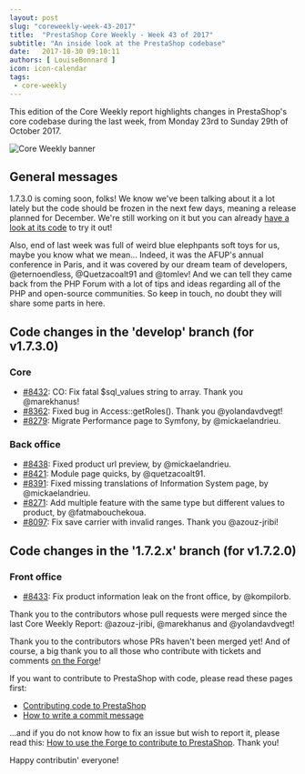 ```yaml
---
layout: post
slug: "coreweekly-week-43-2017"
title:  "PrestaShop Core Weekly - Week 43 of 2017"
subtitle: "An inside look at the PrestaShop codebase"
date:   2017-10-30 09:10:11
authors: [ LouiseBonnard ]
icon: icon-calendar
tags:
 - core-weekly
---
```


This edition of the Core Weekly report highlights changes in PrestaShop's core codebase during the last week, from Monday 23rd to Sunday 29th of October 2017.

![Core Weekly banner](/assets/images/2017/04/core_weekly_banner.jpg)


## General messages

1.7.3.0 is coming soon, folks! We know we've been talking about it a lot lately but the code should be frozen in the next few days, meaning a release planned for December. We're still working on it but you can already [have a look at its code](https://github.com/PrestaShop/PrestaShop/tree/develop) to try it out!

Also, end of last week was full of weird blue elephpants soft toys for us, maybe you know what we mean... Indeed, it was the AFUP's annual conference in Paris, and it was covered by our dream team of developers, @eternoendless, @Quetzacoalt91 and @tomlev! And we can tell they came back from the PHP Forum with a lot of tips and ideas regarding all of the PHP and open-source communities. So keep in touch, no doubt they will share some parts in here.


## Code changes in the 'develop' branch (for v1.7.3.0)

### Core

* [#8432](https://github.com/PrestaShop/PrestaShop/pull/8432): CO: Fix fatal $sql_values string to array. Thank you @marekhanus!
* [#8362](https://github.com/PrestaShop/PrestaShop/pull/8362): Fixed bug in Access::getRoles(). Thank you @yolandavdvegt!
* [#8279](https://github.com/PrestaShop/PrestaShop/pull/8279): Migrate Performance page to Symfony, by @mickaelandrieu.

### Back office

* [#8438](https://github.com/PrestaShop/PrestaShop/pull/8438): Fixed product url preview, by @mickaelandrieu.
* [#8421](https://github.com/PrestaShop/PrestaShop/pull/8421): Module page quicks, by @quetzacoalt91.
* [#8391](https://github.com/PrestaShop/PrestaShop/pull/8391): Fixed missing translations of Information System page, by @mickaelandrieu.
* [#8271](https://github.com/PrestaShop/PrestaShop/pull/8271): Add multiple feature with the same type but different values to product, by @fatmabouchekoua.
* [#8097](https://github.com/PrestaShop/PrestaShop/pull/8097): Fix save carrier with invalid ranges. Thank you @azouz-jribi!


## Code changes in the '1.7.2.x' branch (for v1.7.2.0)

### Front office

* [#8433](https://github.com/PrestaShop/PrestaShop/pull/8433): Fix product information leak on the front office, by @kompilorb.


Thank you to the contributors whose pull requests were merged since the last Core Weekly Report: @azouz-jribi, @marekhanus and @yolandavdvegt!

Thank you to the contributors whose PRs haven't been merged yet! And of course, a big thank you to all those who contribute with tickets and comments [on the Forge](http://forge.prestashop.com/)!

If you want to contribute to PrestaShop with code, please read these pages first:

 * [Contributing code to PrestaShop](http://doc.prestashop.com/display/PS16/Contributing+code+to+PrestaShop)
 * [How to write a commit message](http://doc.prestashop.com/display/PS16/How+to+write+a+commit+message)

...and if you do not know how to fix an issue but wish to report it, please read this: [How to use the Forge to contribute to PrestaShop](http://doc.prestashop.com/display/PS16/How+to+use+the+Forge+to+contribute+to+PrestaShop). Thank you!

Happy contributin' everyone!
